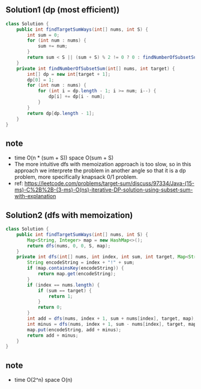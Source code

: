 ## Solution1 (dp (most efficient))
``` java
class Solution {
    public int findTargetSumWays(int[] nums, int S) {
        int sum = 0;
        for (int num : nums) {
            sum += num;
        }
        return sum < S || (sum + S) % 2 != 0 ? 0 : findNumberOfSubsetSum(nums, (sum + S) / 2); 
    }
    private int findNumberOfSubsetSum(int[] nums, int target) {
        int[] dp = new int[target + 1];
        dp[0] = 1;
        for (int num : nums) {
            for (int i = dp.length - 1; i >= num; i--) {
                dp[i] += dp[i - num];
            }
        }
        return dp[dp.length - 1];
    }
}
```

## note
* time O(n * (sum + S)) space O(sum + S)
* The more intuitive dfs with memoization approach is too slow, so in this approach we interprete the problem in another angle
so that it is a dp problem, more specifically knapsack 0/1 problem. 
* ref: https://leetcode.com/problems/target-sum/discuss/97334/Java-(15-ms)-C%2B%2B-(3-ms)-O(ns)-iterative-DP-solution-using-subset-sum-with-explanation

## Solution2 (dfs with memoization)
``` java
class Solution {
    public int findTargetSumWays(int[] nums, int S) {
        Map<String, Integer> map = new HashMap<>();
        return dfs(nums, 0, 0, S, map);
    }
    private int dfs(int[] nums, int index, int sum, int target, Map<String, Integer> map) {
        String encodeString = index + "!" + sum;
        if (map.containsKey(encodeString)) {
            return map.get(encodeString);
        }
        if (index == nums.length) {
            if (sum == target) {
                return 1;
            }
            return 0;
        }
        int add = dfs(nums, index + 1, sum + nums[index], target, map);
        int minus = dfs(nums, index + 1, sum - nums[index], target, map);
        map.put(encodeString, add + minus);
        return add + minus;
    }
}
```

## note
* time O(2^n) space O(n)
